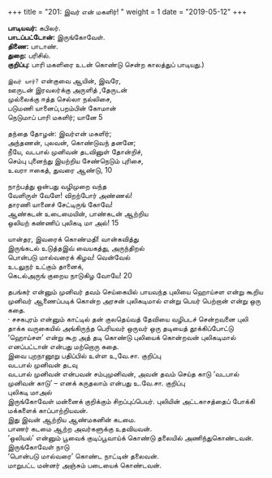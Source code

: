 ﻿+++
title = "201: இவர் என் மகளிர்!  "
weight = 1
date = "2019-05-12"
+++

**பாடியவர்:** கபிலர்.  
**பாடப்பட்டோன்:** இருங்கோவேள்.  
**திணை:** பாடாண்.  
**துறை:** பரிசில்.  
**குறிப்பு:** பாரி மகளிரை உடன் கொண்டு சென்ற காலத்துப் பாடியது.)  
  
`இவர் யார்?` என்குவை ஆயின், இவரே,  
ஊருடன் இரவலர்க்கு அருளித் ,தேருடன்  
முல்லைக்கு ஈத்த செல்லா நல்லிசை,  
படுமணி யானைப்,பறம்பின் கோமான்  
நெடுமாப் பாரி மகளிர்; யானே 5  
  
தந்தை தோழன்: இவர்என் மகளிர்;  
அந்தணன், புலவன், கொண்டுவந் தனனே;  
நீயே, வடபால் முனிவன் தடவினுள் தோன்றிச்,  
செம்பு புனைந்து இயற்றிய சேண்நெடும் புரிசை,  
உவரா ஈகைத், துவரை ஆண்டு, 10  
  
நாற்பத்து ஒன்பது வழிமுறை வந்த  
வேளிருள் வேளே! விறற்போர் அண்ணல்!  
தாரணி யானைச் சேட்டிருங் கோவே!  
ஆண்கடன் உடைமையின், பாண்கடன் ஆற்றிய  
ஒலியற் கண்ணிப் புலிகடி மா அல்! 15  
  
யான்தர, இவரைக் கொண்மதி! வான்கவித்து  
இருங்கடல் உடுத்தஇவ் வையகத்து, அருந்திறல்  
பொன்படு மால்வரைக் கிழவ! வென்வேல்  
உடலுநர் உட்கும் தானைக்,  
கெடல்அருங் குறைய நாடுகிழ வோயே! 20  
  
தபங்கர் என்னும் முனிவர் தவம் செய்கையில் பாயவந்த புலியை ஹொய்சள என்று கூறிய முனிவர் ஆணைப்படிக் கொன்ற அரசன் புலிகடிமால் என்று பெயர் பெற்றான் என்று ஒரு கதை.  
· சசகபுரம் என்னும் காட்டில் தன் குலதெய்வத் தேவியை வழிபடச் சென்றவனை புலி தாக்க வருகையில் அங்கிருந்த பெரியவர் ஒருவர் ஒரு தடியைத் தூக்கிப்போட்டு ‘ஹொய்சள’ என்று கூற அத் தடி கொண்டு புலியைக் கொன்றவன் புலிகடிமால் எனப்பட்டான் என்பது மற்றொரு கதை.  
இவை புறநானூறு பதிப்பில் உள்ள உ,வே.சா. குறிப்பு  
வடபால் முனிவன் தடவு  
வடபால் முனிவன் என்பவன் சம்புமுனிவன், அவன் தவம் செய்த காடு ‘வடபால் முனிவன் காடு’ – எனக் கருதலாம் என்பது உ.வே.சா. குறிப்பு  
புலிகடி மாஅல்  
இருங்கோவேள் மன்னைக் குறிக்கும் சிறப்புப்பெயர். புலியின் அட்டகாசத்தைப் போக்கி மக்களைக் காப்பாற்றியவன்.  
இது இவன் ஆற்றிய ஆண்மகனின் கடமை.  
பாணர் கடமை ஆற்ற அவர்களுக்கு உதவியவன்.  
‘ஒலியல்’ என்னும் பூவைக் குடிப்பூவாய்க் கொண்டு தலையில் அணிந்துகொண்டவன்.  
இருங்கோவேள் நாடு  
‘பொன்படு மால்வரை’ கொண்ட நாட்டின் தலைவன்.  
மாறுபட்ட மன்னர் அஞ்சும் படையைக் கொண்டவன்.  
